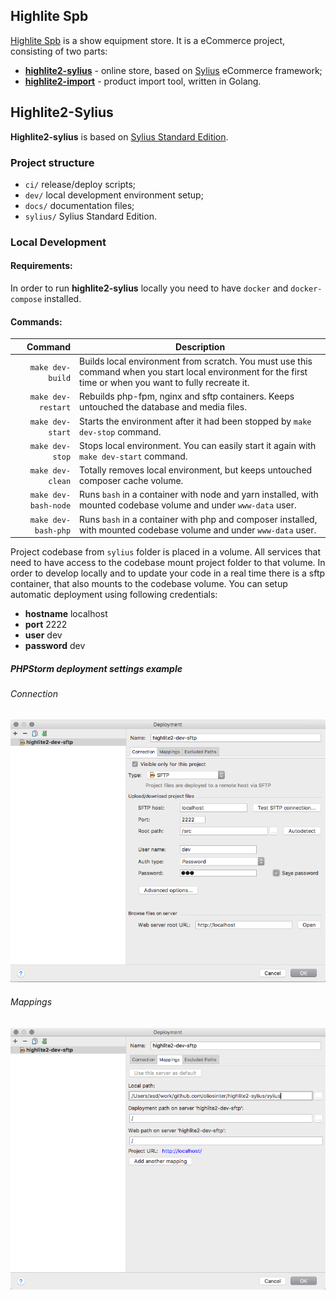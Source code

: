## Highlite Spb

[Highlite Spb](http://highlite-spb.ru) is a show equipment store. It is a eCommerce project, consisting of two parts:
- [**highlite2-sylius**](https://github.com/oliosinter/highlite2-sylius) - online store, based on [Sylius](https://sylius.com) eCommerce framework;
- [**highlite2-import**](https://github.com/oliosinter/highlite2-import) - product import tool, written in Golang. 

## Highlite2-Sylius
**Highlite2-sylius** is based on [Sylius Standard Edition](https://github.com/Sylius/Sylius-Standard).

### Project structure
- `ci/` release/deploy scripts;
- `dev/` local development environment setup;
- `docs/` documentation files;
- `sylius/` Sylius Standard Edition.

### Local Development

#### Requirements:
In order to run **highlite2-sylius** locally you need to have `docker` and `docker-compose` installed. 

#### Commands:
|Command|Description|
|---:|---|
|`make dev-build`    | Builds local environment from scratch. You must use this command when you start local environment for the first time or when you want to fully recreate it. |
|`make dev-restart`  | Rebuilds php-fpm, nginx and sftp containers. Keeps untouched the database and media files. |
|`make dev-start`    | Starts the environment after it had been stopped by `make dev-stop` command. |
|`make dev-stop`     | Stops local environment. You can easily start it again with `make dev-start` command. |
|`make dev-clean`    | Totally removes local environment, but keeps untouched composer cache volume. |
|`make dev-bash-node`| Runs `bash` in a container with node and yarn installed, with mounted codebase volume and under `www-data` user. |
|`make dev-bash-php` | Runs `bash` in a container with php and composer installed, with mounted codebase volume and under `www-data` user. |

Project codebase from `sylius` folder is placed in a volume. All services that need to have access to the codebase mount project folder to that volume.
In order to develop locally and to update your code in a real time there is a sftp container, that also mounts to the codebase volume. You can setup
automatic deployment using following credentials:
- **hostname** localhost
- **port** 2222
- **user** dev
- **password** dev

##### PHPStorm deployment settings example
###### Connection
![Deployment connection settings](docs/phpstorm-deployment-settings-example-connection.png "Connection settings")
###### Mappings
![Deployment mappings settings](docs/phpstorm-deployment-settings-example-mappings.png "Mappings settings")